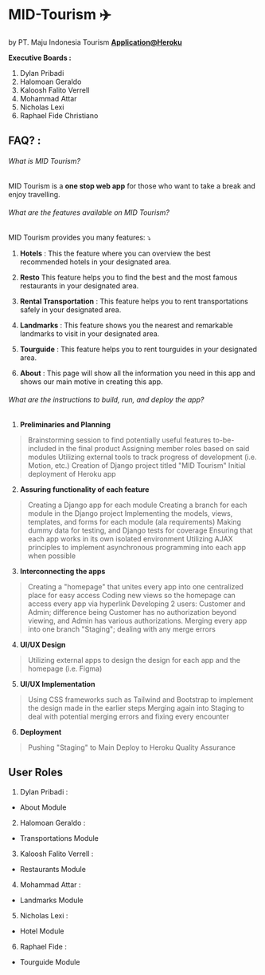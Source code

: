 MID-Tourism ✈️
==============================
by PT. Maju Indonesia Tourism **[Application@Heroku](google.com "Find your Tourism needs here!")**

**Executive Boards :**
1. Dylan Pribadi 
2. Halomoan Geraldo
3. Kaloosh Falito Verrell
4. Mohammad Attar
5. Nicholas Lexi
6. Raphael Fide Christiano

## FAQ? :
###### What is MID Tourism?
MID Tourism is a **one stop web app** for those who want to take a break and enjoy travelling.

###### What are the features available on MID Tourism?
MID Tourism provides you many features: ⤵️

1. **Hotels** :
This the feature where you can overview the best recommended hotels in your designated area.

2. **Resto**
This feature helps you to find the best and the most famous restaurants in your designated area.

3. **Rental Transportation** :
This feature helps you to rent transportations safely in your designated area.

4. **Landmarks** :
This feature shows you the nearest and remarkable landmarks to visit in your designated area.

5. **Tourguide** :
This feature helps you to rent tourguides in your designated area.

6. **About** :
This page will show all the information you need in this app and shows our main motive in creating this app.

###### What are the instructions to build, run, and deploy the app?
1. **Preliminaries and Planning**
> Brainstorming session to find potentially useful features to-be-included in the final product
> Assigning member roles based on said modules
> Utilizing external tools to track progress of development (i.e. Motion, etc.)
> Creation of Django project titled "MID Tourism"
> Initial deployment of Heroku app

2. **Assuring functionality of each feature**
> Creating a Django app for each module
> Creating a branch for each module in the Django project
> Implementing the models, views, templates, and forms for each module (ala requirements)
> Making dummy data for testing, and Django tests for coverage
> Ensuring that each app works in its own isolated environment
> Utilizing AJAX principles to implement asynchronous programming into each app when possible

3. **Interconnecting the apps**
> Creating a "homepage" that unites every app into one centralized place for easy access
> Coding new views so the homepage can access every app via hyperlink
> Developing 2 users: Customer and Admin; difference being Customer has no authorization beyond viewing, and Admin has various authorizations.
> Merging every app into one branch "Staging"; dealing with any merge errors

4. **UI/UX Design**
> Utilizing external apps to design the design for each app and the homepage (i.e. Figma)

5. **UI/UX Implementation**
> Using CSS frameworks such as Tailwind and Bootstrap to implement the design made in the earlier steps
> Merging again into Staging to deal with potential merging errors and fixing every encounter

6. **Deployment**
> Pushing "Staging" to Main
> Deploy to Heroku
> Quality Assurance

## User Roles
1. Dylan Pribadi :
- About Module

2. Halomoan Geraldo :
- Transportations Module

3. Kaloosh Falito Verrell :
- Restaurants Module

4. Mohammad Attar :
- Landmarks Module

5. Nicholas Lexi :
- Hotel Module

6. Raphael Fide :
- Tourguide Module
